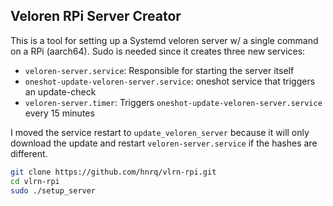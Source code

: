 ## Veloren RPi Server Creator
This is a tool for setting up a Systemd veloren server w/ a single command on a RPi (aarch64). Sudo is
needed since it creates three new services: 
 - `veloren-server.service`: Responsible for starting the server itself
 - `oneshot-update-veloren-server.service`: oneshot service that triggers an update-check
 - `veloren-server.timer`: Triggers `oneshot-update-veloren-server.service` every 15 minutes

I moved the service restart to `update_veloren_server` because it will only download the update and
restart `veloren-server.service` if the hashes are different.

```sh
git clone https://github.com/hnrq/vlrn-rpi.git
cd vlrn-rpi
sudo ./setup_server
```
